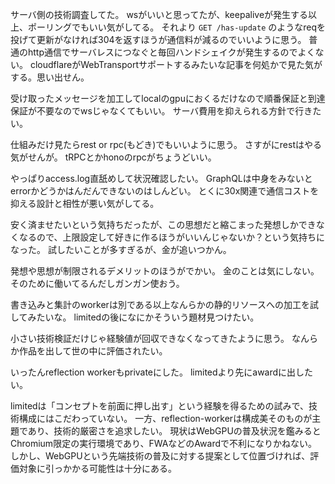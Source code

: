 サーバ側の技術調査してた。
wsがいいと思ってたが、keepaliveが発生する以上、ポーリングでもいい気がしてる。
それより `GET /has-update` のようなreqを投げて更新がなければ304を返すほうが通信料が減るのでいいように思う。
普通のhttp通信でサーバレスにつなぐと毎回ハンドシェイクが発生するのでよくない。
cloudflareがWebTransportサポートするみたいな記事を何処かで見た気がする。思い出せん。

受け取ったメッセージを加工してlocalのgpuにおくるだけなので順番保証と到達保証が不要なのでwsじゃなくてもいい。
サーバ費用を抑えられる方針で行きたい。

仕組みだけ見たらrest or rpc(もどき)でもいいように思う。
さすがにrestはやる気がせんが。
tRPCとかhonoのrpcがちょうどいい。

やっぱりaccess.log直舐めして状況確認したい。
GraphQLは中身をみないとerrorかどうかはんだんできないのはしんどい。
とくに30x関連で通信コストを抑える設計と相性が悪い気がしてる。

安く済ませたいという気持ちだったが、この思想だと縮こまった発想しかできなくなるので、上限設定して好きに作るほうがいいんじゃないか？という気持ちになった。
試したいことが多すぎるが、金が追いつかん。

発想や思想が制限されるデメリットのほうがでかい。
金のことは気にしない。そのために働いてるんだしガンガン使おう。

書き込みと集計のworkerは別である以上なんらかの静的リソースへの加工を試してみたいな。
limitedの後になにかそういう題材見つけたい。

小さい技術検証だけじゃ経験値が回収できなくなってきたように思う。
なんらか作品を出して世の中に評価されたい。

いったんreflection workerもprivateにした。
limitedより先にawardに出したい。

limitedは「コンセプトを前面に押し出す」という経験を得るための試みで、技術構成にはこだわっていない。
一方、reflection-workerは構成美そのものが主題であり、技術的厳密さを追求したい。
現状はWebGPUの普及状況を鑑みるとChromium限定の実行環境であり、FWAなどのAwardで不利になりかねない。
しかし、WebGPUという先端技術の普及に対する提案として位置づければ、評価対象に引っかかる可能性は十分にある。
